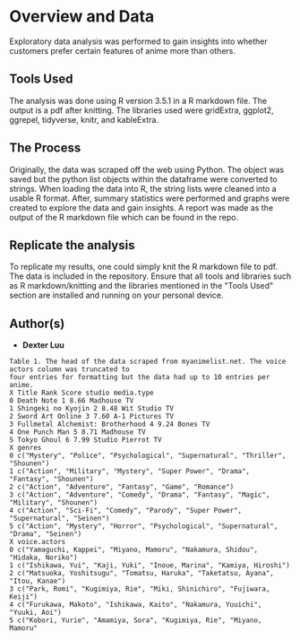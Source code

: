 # Overview and Data
Exploratory data analysis was performed to gain insights into whether customers prefer certain features of anime more than others.

## Tools Used

The analysis was done using R version 3.5.1 in a R markdown file. The output is a pdf after knitting. The libraries used were gridExtra, ggplot2, ggrepel, tidyverse, knitr, and kableExtra.

## The Process

Originally, the data was scraped off the web using Python. The object was saved but the python list objects within the dataframe were converted to strings. When loading the data into R, the string lists were cleaned into a usable R format. After, summary statistics were performed and graphs were created to explore the data and gain insights. A report was made as the output of the R markdown file which can be found in the repo.

## Replicate the analysis

To replicate my results, one could simply knit the R markdown file to pdf. The data is included in the repository. Ensure that all tools and libraries such as R markdown/knitting and the libraries mentioned in the "Tools Used" section are installed and running on your personal device.

## Author(s)

* **Dexter Luu**
```
Table 1. The head of the data scraped from myanimelist.net. The voice actors column was truncated to
four entries for formatting but the data had up to 10 entries per anime.
X Title Rank Score studio media.type
0 Death Note 1 8.66 Madhouse TV
1 Shingeki no Kyojin 2 8.48 Wit Studio TV
2 Sword Art Online 3 7.60 A-1 Pictures TV
3 Fullmetal Alchemist: Brotherhood 4 9.24 Bones TV
4 One Punch Man 5 8.71 Madhouse TV
5 Tokyo Ghoul 6 7.99 Studio Pierrot TV
X genres
0 c("Mystery", "Police", "Psychological", "Supernatural", "Thriller", "Shounen")
1 c("Action", "Military", "Mystery", "Super Power", "Drama", "Fantasy", "Shounen")
2 c("Action", "Adventure", "Fantasy", "Game", "Romance")
3 c("Action", "Adventure", "Comedy", "Drama", "Fantasy", "Magic", "Military", "Shounen")
4 c("Action", "Sci-Fi", "Comedy", "Parody", "Super Power", "Supernatural", "Seinen")
5 c("Action", "Mystery", "Horror", "Psychological", "Supernatural", "Drama", "Seinen")
X voice.actors
0 c("Yamaguchi, Kappei", "Miyano, Mamoru", "Nakamura, Shidou", "Hidaka, Noriko")
1 c("Ishikawa, Yui", "Kaji, Yuki", "Inoue, Marina", "Kamiya, Hiroshi")
2 c("Matsuoka, Yoshitsugu", "Tomatsu, Haruka", "Taketatsu, Ayana", "Itou, Kanae")
3 c("Park, Romi", "Kugimiya, Rie", "Miki, Shinichiro", "Fujiwara, Keiji")
4 c("Furukawa, Makoto", "Ishikawa, Kaito", "Nakamura, Yuuichi", "Yuuki, Aoi")
5 c("Kobori, Yurie", "Amamiya, Sora", "Kugimiya, Rie", "Miyano, Mamoru"
```
